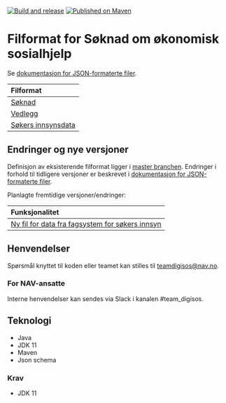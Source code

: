 [![Build and release](https://github.com/navikt/soknadsosialhjelp-filformat/actions/workflows/release.yml/badge.svg)](https://github.com/navikt/soknadsosialhjelp-filformat/actions/workflows/release.yml)
[![Published on Maven](https://img.shields.io/maven-metadata/v/https/repo1.maven.org/maven2/no/nav/sbl/dialogarena/soknadsosialhjelp-filformat/maven-metadata.xml.svg)](https://repo1.maven.org/maven2/no/nav/sbl/dialogarena/soknadsosialhjelp-filformat/)


Filformat for Søknad om økonomisk sosialhjelp
=============================================

Se [dokumentasjon for JSON-formaterte filer](https://navikt.github.io/soknadsosialhjelp-filformat/).

|Filformat                                                                                                 |
|:---------------------------------------------------------------------------------------------------------|
|[Søknad](https://navikt.github.io/soknadsosialhjelp-filformat/#/soknad/getsoknad_json)                    |
|[Vedlegg](readme-vedlegg-json.md)                                                                         |
|[Søkers innsynsdata](https://navikt.github.io/soknadsosialhjelp-filformat/#/data%20fra%20fagsystem/getdigisos_soker_json)                                                                         |


## Endringer og nye versjoner

Definisjon av eksisterende filformat ligger i [master branchen](https://github.com/navikt/soknadsosialhjelp-filformat/). Endringer i forhold til tidligere versjoner er beskrevet i [dokumentasjon for JSON-formaterte filer](https://navikt.github.io/soknadsosialhjelp-filformat/).

Planlagte fremtidige versjoner/endringer: 

|Funksjonalitet                                                                                                                                             |
|:----------------------------------------------------------------------------------------------------------------------------------------------------------|
| [Ny fil for data fra fagsystem for søkers innsyn](https://navikt.github.io/soknadsosialhjelp-filformat/#/data%20fra%20fagsystem/getdigisos_soker_json) |


## Henvendelser
Spørsmål knyttet til koden eller teamet kan stilles til teamdigisos@nav.no.

### For NAV-ansatte
Interne henvendelser kan sendes via Slack i kanalen #team_digisos.

## Teknologi
* Java
* JDK 11
* Maven
* Json schema

### Krav
* JDK 11
